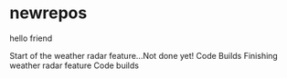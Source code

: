 # newrepos

hello friend

Start of the weather radar feature...Not done yet!
Code Builds
Finishing weather radar feature
Code builds